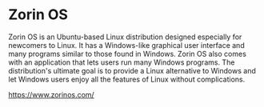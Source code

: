 # Zorin OS

Zorin OS is an Ubuntu-based Linux distribution designed especially for newcomers to Linux. It has a Windows-like graphical user interface and many programs similar to those found in Windows. Zorin OS also comes with an application that lets users run many Windows programs. The distribution's ultimate goal is to provide a Linux alternative to Windows and let Windows users enjoy all the features of Linux without complications. 

https://www.zorinos.com/